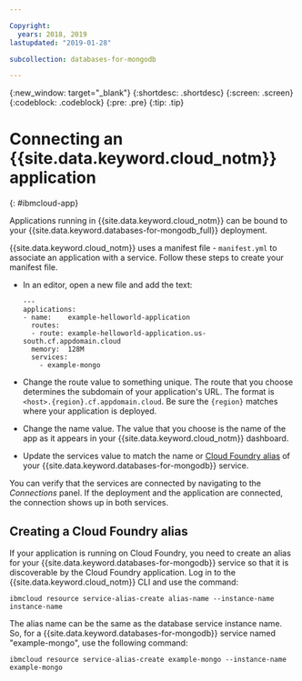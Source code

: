 ```yaml
---

Copyright:
  years: 2018, 2019
lastupdated: "2019-01-28"

subcollection: databases-for-mongodb

---
```


{:new_window: target="_blank"}
{:shortdesc: .shortdesc}
{:screen: .screen}
{:codeblock: .codeblock}
{:pre: .pre}
{:tip: .tip}

# Connecting an {{site.data.keyword.cloud_notm}} application
{: #ibmcloud-app}

Applications running in {{site.data.keyword.cloud_notm}} can be bound to your {{site.data.keyword.databases-for-mongodb_full}} deployment. 

{{site.data.keyword.cloud_notm}} uses a manifest file - `manifest.yml` to associate an application with a service. Follow these steps to create your manifest file.
- In an editor, open a new file and add the text:
  ```
  ---
  applications:
  - name:    example-helloworld-application
    routes:
    - route: example-helloworld-application.us-south.cf.appdomain.cloud
    memory:  128M
    services:
      - example-mongo
  ```

- Change the route value to something unique. The route that you choose determines the subdomain of your application's URL. The format is `<host>.{region}.cf.appdomain.cloud`. Be sure the `{region}` matches where your application is deployed.
- Change the name value. The value that you choose is the name of the app as it appears in your {{site.data.keyword.cloud_notm}} dashboard.
- Update the services value to match the name or [Cloud Foundry alias](#create-alias) of your {{site.data.keyword.databases-for-mongodb}} service.

You can verify that the services are connected by navigating to the _Connections_ panel. If the deployment and the application are connected, the connection shows up in both services.

## Creating a Cloud Foundry alias

If your application is running on Cloud Foundry, you need to create an alias for your {{site.data.keyword.databases-for-mongodb}} service so that it is discoverable by the Cloud Foundry application. Log in to the {{site.data.keyword.cloud_notm}} CLI and use the command:

`ibmcloud resource service-alias-create alias-name --instance-name instance-name`

The alias name can be the same as the database service instance name. So, for a {{site.data.keyword.databases-for-mongodb}} service named "example-mongo", use the following command:

`ibmcloud resource service-alias-create example-mongo --instance-name example-mongo`





